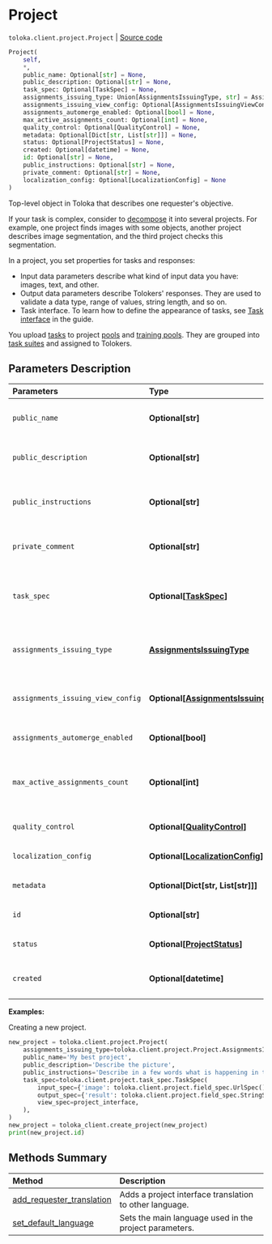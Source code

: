 # Project
`toloka.client.project.Project` | [Source code](https://github.com/Toloka/toloka-kit/blob/v1.2.2/src/client/project/__init__.py#L65)

```python
Project(
    self,
    *,
    public_name: Optional[str] = None,
    public_description: Optional[str] = None,
    task_spec: Optional[TaskSpec] = None,
    assignments_issuing_type: Union[AssignmentsIssuingType, str] = AssignmentsIssuingType.AUTOMATED,
    assignments_issuing_view_config: Optional[AssignmentsIssuingViewConfig] = None,
    assignments_automerge_enabled: Optional[bool] = None,
    max_active_assignments_count: Optional[int] = None,
    quality_control: Optional[QualityControl] = None,
    metadata: Optional[Dict[str, List[str]]] = None,
    status: Optional[ProjectStatus] = None,
    created: Optional[datetime] = None,
    id: Optional[str] = None,
    public_instructions: Optional[str] = None,
    private_comment: Optional[str] = None,
    localization_config: Optional[LocalizationConfig] = None
)
```

Top-level object in Toloka that describes one requester's objective.


If your task is complex, consider to [decompose](https://toloka.ai/docs/guide/solution-architecture) it into several projects.
For example, one project finds images with some objects, another project describes image segmentation, and the third project checks this segmentation.

In a project, you set properties for tasks and responses:
* Input data parameters describe what kind of input data you have: images, text, and other.
* Output data parameters describe Tolokers' responses. They are used to validate a data type, range of values, string length, and so on.
* Task interface. To learn how to define the appearance of tasks, see [Task interface](https://toloka.ai/docs/guide/spec) in the guide.

You upload [tasks](toloka.client.task.Task.md) to project [pools](toloka.client.pool.Pool.md) and [training pools](toloka.client.training.Training.md).
They are grouped into [task suites](toloka.client.task_suite.TaskSuite.md) and assigned to Tolokers.

## Parameters Description

| Parameters | Type | Description |
| :----------| :----| :-----------|
`public_name`|**Optional\[str\]**|<p>The name of the project. Visible to Tolokers.</p>
`public_description`|**Optional\[str\]**|<p>The description of the project. Visible to Tolokers.</p>
`public_instructions`|**Optional\[str\]**|<p>Instructions for Tolokers describe what to do in the tasks. You can use any HTML markup in the instructions.</p>
`private_comment`|**Optional\[str\]**|<p>Comments about the project. Visible only to the requester.</p>
`task_spec`|**Optional\[[TaskSpec](toloka.client.project.task_spec.TaskSpec.md)\]**|<p>Input and output data specification and the task interface. The interface can be defined with HTML, CSS, and JS or using the [Template Builder](https://toloka.ai/docs/template-builder/) components.</p>
`assignments_issuing_type`|**[AssignmentsIssuingType](toloka.client.project.Project.AssignmentsIssuingType.md)**|<p>Settings for assigning tasks. </p><p>Default value: `AUTOMATED`.</p>
`assignments_issuing_view_config`|**Optional\[[AssignmentsIssuingViewConfig](toloka.client.project.Project.AssignmentsIssuingViewConfig.md)\]**|<p>The configuration of a task view on a map. Provide it if `assignments_issuing_type=MAP_SELECTOR`.</p>
`assignments_automerge_enabled`|**Optional\[bool\]**|<p>[Merging tasks](https://toloka.ai/docs/api/tasks) control.</p>
`max_active_assignments_count`|**Optional\[int\]**|<p>The number of task suites simultaneously assigned to a Toloker. Note, that Toloka counts assignments having the `ACTIVE` status only.</p>
`quality_control`|**Optional\[[QualityControl](toloka.client.quality_control.QualityControl.md)\]**|<p>[Quality control](https://toloka.ai/docs/guide/project-qa) rules.</p>
`localization_config`|**Optional\[[LocalizationConfig](toloka.client.project.localization.LocalizationConfig.md)\]**|<p>Translations to other languages.</p>
`metadata`|**Optional\[Dict\[str, List\[str\]\]\]**|<p>Additional information about the project.</p>
`id`|**Optional\[str\]**|<p>The ID of the project. Read-only field.</p>
`status`|**Optional\[[ProjectStatus](toloka.client.project.Project.ProjectStatus.md)\]**|<p>A project status. Read-only field.</p>
`created`|**Optional\[datetime\]**|<p>The UTC date and time when the project was created. Read-only field.</p>

**Examples:**

Creating a new project.

```python
new_project = toloka.client.project.Project(
    assignments_issuing_type=toloka.client.project.Project.AssignmentsIssuingType.AUTOMATED,
    public_name='My best project',
    public_description='Describe the picture',
    public_instructions='Describe in a few words what is happening in the image.',
    task_spec=toloka.client.project.task_spec.TaskSpec(
        input_spec={'image': toloka.client.project.field_spec.UrlSpec()},
        output_spec={'result': toloka.client.project.field_spec.StringSpec()},
        view_spec=project_interface,
    ),
)
new_project = toloka_client.create_project(new_project)
print(new_project.id)
```
## Methods Summary

| Method | Description |
| :------| :-----------|
[add_requester_translation](toloka.client.project.Project.add_requester_translation.md)| Adds a project interface translation to other language.
[set_default_language](toloka.client.project.Project.set_default_language.md)| Sets the main language used in the project parameters.
